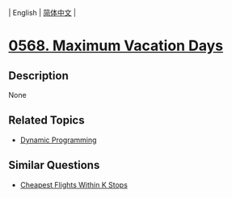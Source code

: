 
| English | [简体中文](README.md) |
# [0568. Maximum Vacation Days](https://leetcode-cn.com/problems/maximum-vacation-days/)
## Description
None
## Related Topics
- [Dynamic Programming](https://leetcode-cn.com/tag/dynamic-programming)
## Similar Questions
- [Cheapest Flights Within K Stops](../cheapest-flights-within-k-stops/README_EN.md)
